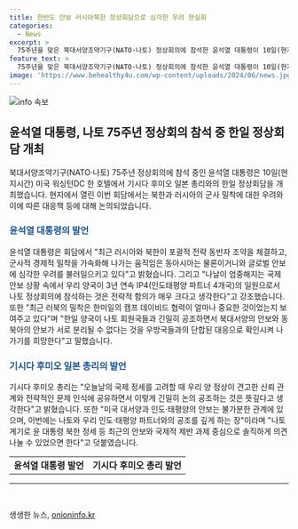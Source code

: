```yaml
---
title: 한반도 안보 러시아북한 정상회담으로 심각한 우려 현실화
categories:
  - News
excerpt: >
  75주년을 맞은 북대서양조약기구(NATO·나토) 정상회의에 참석한 윤석열 대통령이 10일(현지시간) 미국 워싱턴DC에서 일본 총리 기시다 후미오와 정상회담을 갖고, 북한과 러시아의 군사 밀착에 대한 우려를 나누었다. 이어서 양국이 3년 연속 나토 정상회의에 참석하는 것은 매우 중요하며, 한일 양국이 나토 회원국들과 긴밀히 공조하여 동북아의 안보를 확인시켜 나가기를 희망한다고 전했다. 이에 기시다 총리도 국제 정세를 고려하여 매우 의미있고 신뢰 있는 대화였다며, 양자회담은 한일 간의 44일 만의 소중한 계기이다.
feature_text: >
  75주년을 맞은 북대서양조약기구(NATO·나토) 정상회의에 참석한 윤석열 대통령이 10일(현지시간) 미국 워싱턴DC에서 일본 총리 기시다 후미오와 정상회담을 갖고, 북한과 러시아의 군사 밀착에 대한 우려를 나누었다. 이어서 양국이 3년 연속 나토 정상회의에 참석하는 것은 매우 중요하며, 한일 양국이 나토 회원국들과 긴밀히 공조하여 동북아의 안보를 확인시켜 나가기를 희망한다고 전했다. 이에 기시다 총리도 국제 정세를 고려하여 매우 의미있고 신뢰 있는 대화였다며, 양자회담은 한일 간의 44일 만의 소중한 계기이다.
image: 'https://www.behealthy4u.com/wp-content/uploads/2024/06/news.jpg'
---
```


<p><img src="https://www.behealthy4u.com/wp-content/uploads/2024/06/news.jpg" alt="info 속보" /></p>

<h2 data-ke-size="size26">윤석열 대통령, 나토 75주년 정상회의 참석 중 한일 정상회담 개최</h2>

<p data-ke-size="size16">북대서양조약기구(NATO·나토) 75주년 정상회의에 참석 중인 윤석열 대통령은 10일(현지시간) 미국 워싱턴DC 한 호텔에서 기시다 후미오 일본 총리와의 한일 정상회담을 개최했습니다. 현지에서 열린 이번 회담에서는 북한과 러시아의 군사 밀착에 대한 우려와 이에 따른 대응책 등에 대해 논의되었습니다. </p>

<h3><b><span style="color: #1a5490;">윤석열 대통령의 발언</span></b></h3>

<p data-ke-size="size16">윤석열 대통령은 회담에서 "최근 러시아와 북한이 포괄적 전략 동반자 조약을 체결하고, 군사적 경제적 밀착을 가속화해 나가는 움직임은 동아시아는 물론이거니와 글로벌 안보에 심각한 우려를 불러일으키고 있다"고 밝혔습니다. 그리고 "나날이 엄중해지는 국제 안보 상황 속에서 우리 양국이 3년 연속 IP4(인도태평양 파트너 4개국)의 일원으로서 나토 정상회의에 참석하는 것은 전략적 함의가 매우 크다고 생각한다"고 강조했습니다. 또한 "최근 러북의 밀착은 한미일의 캠프 데이비드 협력이 얼마나 중요한 것이었는지 보여주고 있다"며 "한일 양국이 나토 회원국들과 긴밀히 공조하면서 북대서양의 안보와 동북아의 안보가 서로 분리될 수 없다는 것을 우방국들과의 단합된 대응으로 확인시켜 나가기를 희망한다"고 말했습니다. </p>

<h3><b><span style="color: #1a5490;">기시다 후미오 일본 총리의 발언</span></b></h3>

<p data-ke-size="size16">기시다 후미오 총리는 "오늘날의 국제 정세를 고려할 때 우리 양 정상이 견고한 신뢰 관계와 전략적인 문제 인식에 공유하면서 이렇게 긴밀히 논의 공조하는 것은 뜻깊다고 생각한다"고 밝혔습니다. 또한 "미국 대서양과 인도·태평양의 안보는 불가분한 관계에 있으며, 이번에는 나토와 우리 인도·태평양 파트너와의 공조를 깊게 하는 장"이라며 "나토 계기로 윤 대통령 북한 정세 등 최근의 안보와 국제적 제반 과제 중심으로 솔직하게 의견 나눌 수 있었으면 한다"고 덧붙였습니다.</p>

<table>
  <tbody>
    <tr>
      <td style="text-align: center; height: 17px;"><b>윤석열 대통령 발언</b></td>
      <td style="text-align: center; height: 17px;"><b>기시다 후미오 총리 발언</b></td>
    </tr>
  </tbody>
</table>

<hr>

<p data-ke-size="size16">&nbsp;</p>
생생한 뉴스, <a href="https://onioninfo.kr" rel="dofollow">onioninfo.kr</a>


